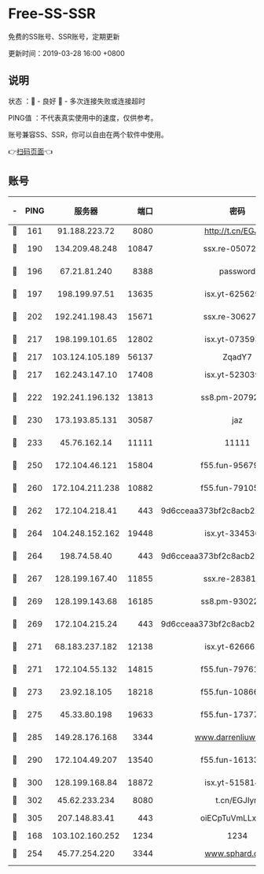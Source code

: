 # Free-SS-SSR

免费的SS账号、SSR账号，定期更新

更新时间：2019-03-28 16:00 +0800

## 说明

状态     ：🙂 - 良好 🙁 - 多次连接失败或连接超时

PING值   ：不代表真实使用中的速度，仅供参考。

账号兼容SS、SSR，你可以自由在两个软件中使用。

👉[扫码页面](https://liesauer.github.io/Free-SS-SSR/)👈

## 账号

|-|PING|服务器|端口|密码|加密方式|区域|
|:----:|:----:|:-----:|-----:|:----:|:----:|:----:|
|🙂|161|91.188.223.72|8080|http://t.cn/EGJIyrl|rc4-md5|RU|
|🙂|190|134.209.48.248|10847|ssx.re-05072689|aes-256-cfb|US|
|🙂|196|67.21.81.240|8388|password|aes-256-cfb|US|
|🙂|197|198.199.97.51|13635|isx.yt-62562937|aes-256-cfb|US|
|🙂|202|192.241.198.43|15671|ssx.re-30627784|aes-256-cfb|US|
|🙂|217|198.199.101.65|12802|isx.yt-07359379|aes-256-cfb|US|
|🙂|217|103.124.105.189|56137|ZqadY7|chacha20|US|
|🙂|217|162.243.147.10|17408|isx.yt-52303968|aes-256-cfb|US|
|🙂|222|192.241.196.132|13813|ss8.pm-20792898|aes-256-cfb|US|
|🙂|230|173.193.85.131|30587|jaz|aes-256-cfb|US|
|🙂|233|45.76.162.14|11111|11111|aes-256-cfb|SG|
|🙂|250|172.104.46.121|15804|f55.fun-95679008|aes-256-cfb|SG|
|🙂|260|172.104.211.238|10882|f55.fun-79105579|aes-256-cfb|US|
|🙂|262|172.104.218.41|443|9d6cceaa373bf2c8acb22e60b6a58be6|aes-256-cfb|US|
|🙂|264|104.248.152.162|19448|isx.yt-33453660|aes-256-cfb|SG|
|🙂|264|198.74.58.40|443|9d6cceaa373bf2c8acb22e60b6a58be6|aes-256-cfb|US|
|🙂|267|128.199.167.40|11855|ssx.re-28381308|aes-256-cfb|SG|
|🙂|269|128.199.143.68|16185|ss8.pm-93022254|aes-256-cfb|SG|
|🙂|269|172.104.215.24|443|9d6cceaa373bf2c8acb22e60b6a58be6|aes-256-cfb|US|
|🙂|271|68.183.237.182|12138|isx.yt-62666104|aes-256-cfb|SG|
|🙂|271|172.104.55.132|14815|f55.fun-79761040|aes-256-cfb|SG|
|🙂|273|23.92.18.105|18218|f55.fun-10866563|aes-256-cfb|US|
|🙂|275|45.33.80.198|19633|f55.fun-17377809|aes-256-cfb|US|
|🙂|285|149.28.176.168|3344|www.darrenliuwei.com|aes-256-cfb|AU|
|🙂|290|172.104.49.207|13540|f55.fun-16133449|aes-256-cfb|SG|
|🙂|300|128.199.168.84|18872|isx.yt-51581408|aes-256-cfb|SG|
|🙂|302|45.62.233.234|8080|t.cn/EGJIyrl|rc4-md5|CA|
|🙂|305|207.148.83.41|443|oiECpTuVmLLxk4Ts|aes-256-cfb|AU|
|🙂|168|103.102.160.252|1234|1234|rc4-md5|JP|
|🙂|254|45.77.254.220|3344|www.sphard.com|aes-256-cfb|SG|
